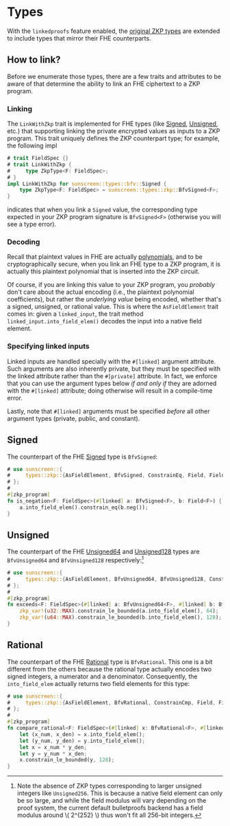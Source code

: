 # Types

With the `linkedproofs` feature enabled, the [original ZKP
types](/zkp/zkp_programs/types.md) are extended to include types that mirror
their FHE counterparts.

## How to link?

Before we enumerate those types, there are a few traits and attributes to be aware of that determine the ability to link an FHE ciphertext to a ZKP program.

### Linking

The `LinkWithZkp` trait is implemented for FHE types (like [Signed][signed], [Unsigned][unsigned], etc.) that supporting linking the private encrypted values as inputs to a ZKP program. This trait uniquely defines the ZKP counterpart type; for example, the following impl

```rust
# trait FieldSpec {}
# trait LinkWithZkp {
#     type ZkpType<F: FieldSpec>;
# }
impl LinkWithZkp for sunscreen::types::bfv::Signed {
    type ZkpType<F: FieldSpec> = sunscreen::types::zkp::BfvSigned<F>;
}
```

indicates that when you link a `Signed` value, the corresponding type expected in your ZKP program signature is `BfvSigned<F>` (otherwise you will see a type error).

### Decoding

Recall that plaintext values in FHE are actually
[polynomials](/fhe/intro/why.md), and to be cryptographically secure, when you
link an FHE type to a ZKP program, it is actually this plaintext polynomial that is
inserted into the ZKP circuit. 

Of course, if you are linking this value to your ZKP program, you _probably_ don't care about the actual encoding (i.e., the plaintext polynomial coefficients), but rather the _underlying value_ being encoded, whether that's a signed, unsigned, or rational value. This is where the `AsFieldElement` trait comes in: given a `linked_input`, the trait method `linked_input.into_field_elem()` decodes the input into a native field element.

### Specifying linked inputs

Linked inputs are handled specially with the `#[linked]` argument attribute.
Such arguments are also inherently private, but they must be specified with the
linked attribute rather than the `#[private]` attribute. In fact, we enforce
that you can use the argument types below _if and only if_ they are adorned with
the `#[linked]` attribute; doing otherwise will result in a compile-time error.

Lastly, note that `#[linked]` arguments must be specified _before_ all other
argument types (private, public, and constant).

## Signed

The counterpart of the FHE [Signed][signed] type is
`BfvSigned`:

```rust
# use sunscreen::{
#     types::zkp::{AsFieldElement, BfvSigned, ConstrainEq, Field, FieldSpec}, zkp_program
# };
#
#[zkp_program]
fn is_negation<F: FieldSpec>(#[linked] a: BfvSigned<F>, b: Field<F>) {
    a.into_field_elem().constrain_eq(b.neg());
}
```

## Unsigned

The counterpart of the FHE [Unsigned64][unsigned] and [Unsigned128][unsigned] types are
`BfvUnsigned64` and `BfvUnsigned128` respectively:[^1]

```rust
# use sunscreen::{
#     types::zkp::{AsFieldElement, BfvUnsigned64, BfvUnsigned128, ConstrainCmp, Field, FieldSpec}, zkp_program
# };
#
#[zkp_program]
fn exceeds<F: FieldSpec>(#[linked] a: BfvUnsigned64<F>, #[linked] b: BfvUnsigned128<F>) {
    zkp_var!(u32::MAX).constrain_le_bounded(a.into_field_elem(), 64);
    zkp_var!(u64::MAX).constrain_le_bounded(b.into_field_elem(), 128);
}
```

## Rational

The counterpart of the FHE [Rational][rational] type is `BfvRational`. This one
is a bit different from the others because the rational type actually encodes
two signed integers, a numerator and a denominator. Consequently, the
`into_field_elem` actually returns two field elements for this type:

```rust
# use sunscreen::{
#     types::zkp::{AsFieldElement, BfvRational, ConstrainCmp, Field, FieldSpec}, zkp_program
# };
#
#[zkp_program]
fn compare_rational<F: FieldSpec>(#[linked] x: BfvRational<F>, #[linked] y: BfvRational<F>) {
    let (x_num, x_den) = x.into_field_elem();
    let (y_num, y_den) = y.into_field_elem();
    let x = x_num * y_den;
    let y = y_num * x_den;
    x.constrain_le_bounded(y, 128);
}
```

[^1]: Note the absence of ZKP types corresponding to larger unsigned integers like `Unsigned256`. This is because a native field element can only be so large, and while the field modulus will vary depending on the proof system, the current default bulletproofs backend has a field modulus around \\( 2^{252} \\) thus won't fit all 256-bit integers.

[signed]: /fhe/fhe_programs/types/signed.md
[unsigned]: /fhe/fhe_programs/types/unsigned.md
[rational]: /fhe/fhe_programs/types/rational.md
